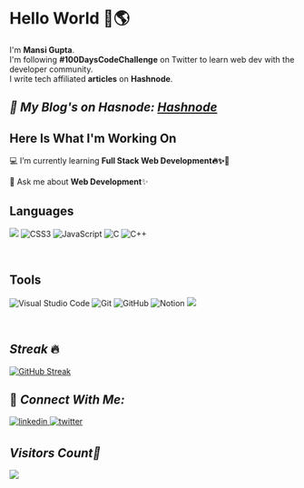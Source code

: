 # Hello World 👋🌎
I'm **Mansi Gupta**.
<br/>
I'm following **#100DaysCodeChallenge** on Twitter to learn web dev with the developer community.
<br/>
I write tech affiliated **articles** on **Hashnode**.

## _🔗 My Blog's on Hasnode:_ _[Hashnode](https://hashnode.com/@butwhymansi)_

## Here Is What I'm Working On
💻 I’m currently learning **Full Stack Web Development🔥✨🚀**

🤔 Ask me about **Web Development**✨

## Languages
<p align="left"> <img src="https://img.shields.io/badge/html5-%23E34F26.svg?style=for-the-badge&logo=html5&logoColor=white" />  <img alt="CSS3" src="https://img.shields.io/badge/css3-%231572B6.svg?style=for-the-badge&logo=css3&logoColor=white"/>  <img alt="JavaScript" src="https://img.shields.io/badge/javascript-%23F7DF1E.svg?style=for-the-badge&logo=javascript&logoColor=white"/> <img alt="C" src="https://img.shields.io/badge/c-%2300599C.svg?style=for-the-badge&logo=c&logoColor=white"> <img alt="C++" src="https://img.shields.io/badge/c++-%2300599C.svg?style=for-the-badge&logo=c%2B%2B&logoColor=white"/> </p>
<br>

## Tools
 <p><img alt="Visual Studio Code" src="https://img.shields.io/badge/Visual%20Studio%20Code-0078d7.svg?style=for-the-badge&logo=visual-studio-code&logoColor=white"/> <img alt="Git" src="https://img.shields.io/badge/git-%23F05033.svg?style=for-the-badge&logo=git&logoColor=white"/> <img alt="GitHub" src="https://img.shields.io/badge/github-%23121011.svg?style=for-the-badge&logo=github&logoColor=white" /> <img alt="Notion" src="https://img.shields.io/badge/Notion-%23000000.svg?style=for-the-badge&logo=notion&logoColor=white" /> <img src="https://img.shields.io/badge/Hashnode-2962FF?style=for-the-badge&logo=hashnode&logoColor=white" /></p>
<br> 
 
## _Streak_ 🔥
 [![GitHub Streak](https://github-readme-streak-stats.herokuapp.com?user=mansigupta22&theme=algolia&date_format=M%20j%5B%2C%20Y%5D)](https://git.io/streak-stats)

 ## 🤝 _Connect With Me:_  

 <a href= "https://www.linkedin.com/in/mansi-gupta-08aa88206">
<img src=https://img.shields.io/badge/linkedin-blue.svg?&style=for-the-badge&logo=linkedin&logoColor=white alt=linkedin style="margin-bottom: 5px;" />
</a>
<a href="https://twitter.com/butwhymansi" target="_blank">
<img src=https://img.shields.io/badge/twitter-darkblue.svg?&style=for-the-badge&logo=twitter&logoColor=white alt=twitter style="margin-bottom: 5px;" />
</a>

## _Visitors Count🚶_<br>
  <img src="https://komarev.com/ghpvc/?username=mansigupta22&color=blue&style=for-the-badge" />
<br>




